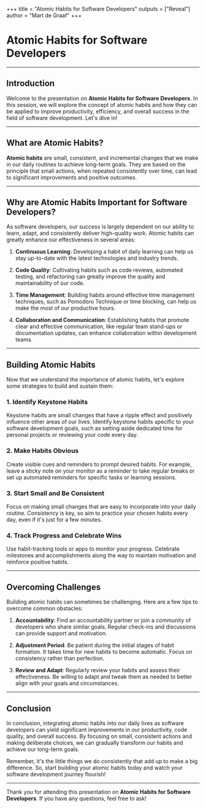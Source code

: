 +++
title = "Atomic Habits for Software Developers"
outputs = ["Reveal"]
author = "Mart de Graaf"
+++

# Atomic Habits for Software Developers

---

## Introduction

Welcome to the presentation on **Atomic Habits for Software Developers**. In this session, we will explore the concept of atomic habits and how they can be applied to improve productivity, efficiency, and overall success in the field of software development. Let's dive in!

---

## What are Atomic Habits?

**Atomic habits** are small, consistent, and incremental changes that we make in our daily routines to achieve long-term goals. They are based on the principle that small actions, when repeated consistently over time, can lead to significant improvements and positive outcomes.

---

## Why are Atomic Habits Important for Software Developers?

As software developers, our success is largely dependent on our ability to learn, adapt, and consistently deliver high-quality work. Atomic habits can greatly enhance our effectiveness in several areas:

1. **Continuous Learning**: Developing a habit of daily learning can help us stay up-to-date with the latest technologies and industry trends.

2. **Code Quality**: Cultivating habits such as code reviews, automated testing, and refactoring can greatly improve the quality and maintainability of our code.

3. **Time Management**: Building habits around effective time management techniques, such as Pomodoro Technique or time blocking, can help us make the most of our productive hours.

4. **Collaboration and Communication**: Establishing habits that promote clear and effective communication, like regular team stand-ups or documentation updates, can enhance collaboration within development teams.

---

## Building Atomic Habits

Now that we understand the importance of atomic habits, let's explore some strategies to build and sustain them:

### 1. **Identify Keystone Habits**

Keystone habits are small changes that have a ripple effect and positively influence other areas of our lives. Identify keystone habits specific to your software development goals, such as setting aside dedicated time for personal projects or reviewing your code every day.

### 2. **Make Habits Obvious**

Create visible cues and reminders to prompt desired habits. For example, leave a sticky note on your monitor as a reminder to take regular breaks or set up automated reminders for specific tasks or learning sessions.

### 3. **Start Small and Be Consistent**

Focus on making small changes that are easy to incorporate into your daily routine. Consistency is key, so aim to practice your chosen habits every day, even if it's just for a few minutes.

### 4. **Track Progress and Celebrate Wins**

Use habit-tracking tools or apps to monitor your progress. Celebrate milestones and accomplishments along the way to maintain motivation and reinforce positive habits.

---

## Overcoming Challenges

Building atomic habits can sometimes be challenging. Here are a few tips to overcome common obstacles:

1. **Accountability**: Find an accountability partner or join a community of developers who share similar goals. Regular check-ins and discussions can provide support and motivation.

2. **Adjustment Period**: Be patient during the initial stages of habit formation. It takes time for new habits to become automatic. Focus on consistency rather than perfection.

3. **Review and Adapt**: Regularly review your habits and assess their effectiveness. Be willing to adapt and tweak them as needed to better align with your goals and circumstances.

---

## Conclusion

In conclusion, integrating atomic habits into our daily lives as software developers can yield significant improvements in our productivity, code quality, and overall success. By focusing on small, consistent actions and making deliberate choices, we can gradually transform our habits and achieve our long-term goals.

Remember, it's the little things we do consistently that add up to make a big difference. So, start building your atomic habits today and watch your software development journey flourish!

---

Thank you for attending this presentation on **Atomic Habits for Software Developers**. If you have any questions, feel free to ask!
